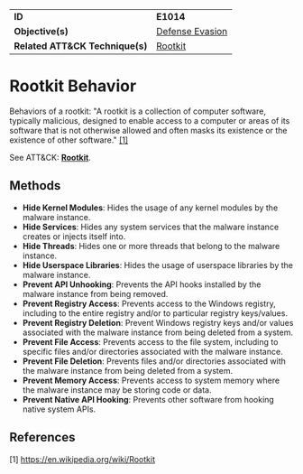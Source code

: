 |||
|---------|------------------------|
|**ID**|**E1014**|
|**Objective(s)**| [Defense Evasion](https://github.com/MAECProject/malware-behaviors/tree/master/defense-evasion)|
|**Related ATT&CK Technique(s)**|[Rootkit](https://attack.mitre.org/techniques/T1014)|


Rootkit Behavior
================
Behaviors of a rootkit: "A rootkit is a collection of computer software, typically malicious, designed to enable access to a computer or areas of its software that is not otherwise allowed and often masks its existence or the existence of other software." [[1]](#1)

See ATT&CK: [**Rootkit**](https://attack.mitre.org/techniques/T1014).

Methods
------- 
* **Hide Kernel Modules**: Hides the usage of any kernel modules by the malware instance.
* **Hide Services**: Hides any system services that the malware instance creates or injects itself into.
* **Hide Threads**: Hides one or more threads that belong to the malware instance. 
* **Hide Userspace Libraries**: Hides the usage of userspace libraries by the malware instance.
* **Prevent API Unhooking**: Prevents the API hooks installed by the malware instance from being removed.
* **Prevent Registry Access**: Prevents access to the Windows registry, including to the entire registry and/or to particular registry keys/values.
* **Prevent Registry Deletion**: Prevent Windows registry keys and/or values associated with the malware instance from being deleted from a system. 
* **Prevent File Access**: Prevents access to the file system, including to specific files and/or directories associated with the malware instance. 
* **Prevent File Deletion**: Prevents files and/or directories associated with the malware instance from being deleted from a system.
* **Prevent Memory Access**: Prevents access to system memory where the malware instance may be storing code or data.
* **Prevent Native API Hooking**: Prevents other software from hooking native system APIs.

References
----------
<a name="1">[1]</a> https://en.wikipedia.org/wiki/Rootkit